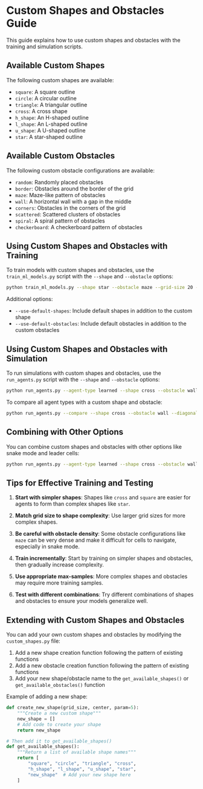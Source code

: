 # Custom Shapes and Obstacles Guide

This guide explains how to use custom shapes and obstacles with the training and simulation scripts.

## Available Custom Shapes

The following custom shapes are available:

- `square`: A square outline
- `circle`: A circular outline
- `triangle`: A triangular outline
- `cross`: A cross shape
- `h_shape`: An H-shaped outline
- `l_shape`: An L-shaped outline
- `u_shape`: A U-shaped outline
- `star`: A star-shaped outline

## Available Custom Obstacles

The following custom obstacle configurations are available:

- `random`: Randomly placed obstacles
- `border`: Obstacles around the border of the grid
- `maze`: Maze-like pattern of obstacles
- `wall`: A horizontal wall with a gap in the middle
- `corners`: Obstacles in the corners of the grid
- `scattered`: Scattered clusters of obstacles
- `spiral`: A spiral pattern of obstacles
- `checkerboard`: A checkerboard pattern of obstacles

## Using Custom Shapes and Obstacles with Training

To train models with custom shapes and obstacles, use the `train_ml_models.py` script with the `--shape` and `--obstacle` options:

```bash
python train_ml_models.py --shape star --obstacle maze --grid-size 20 --max-samples 5000
```

Additional options:
- `--use-default-shapes`: Include default shapes in addition to the custom shape
- `--use-default-obstacles`: Include default obstacles in addition to the custom obstacles

## Using Custom Shapes and Obstacles with Simulation

To run simulations with custom shapes and obstacles, use the `run_agents.py` script with the `--shape` and `--obstacle` options:

```bash
python run_agents.py --agent-type learned --shape cross --obstacle wall --diagonal
```

To compare all agent types with a custom shape and obstacle:

```bash
python run_agents.py --compare --shape cross --obstacle wall --diagonal
```

## Combining with Other Options

You can combine custom shapes and obstacles with other options like snake mode and leader cells:

```bash
python run_agents.py --agent-type learned --shape cross --obstacle wall --snake --leader --diagonal
```

## Tips for Effective Training and Testing

1. **Start with simpler shapes**: Shapes like `cross` and `square` are easier for agents to form than complex shapes like `star`.

2. **Match grid size to shape complexity**: Use larger grid sizes for more complex shapes.

3. **Be careful with obstacle density**: Some obstacle configurations like `maze` can be very dense and make it difficult for cells to navigate, especially in snake mode.

4. **Train incrementally**: Start by training on simpler shapes and obstacles, then gradually increase complexity.

5. **Use appropriate max-samples**: More complex shapes and obstacles may require more training samples.

6. **Test with different combinations**: Try different combinations of shapes and obstacles to ensure your models generalize well.

## Extending with Custom Shapes and Obstacles

You can add your own custom shapes and obstacles by modifying the `custom_shapes.py` file:

1. Add a new shape creation function following the pattern of existing functions
2. Add a new obstacle creation function following the pattern of existing functions
3. Add your new shape/obstacle name to the `get_available_shapes()` or `get_available_obstacles()` function

Example of adding a new shape:

```python
def create_new_shape(grid_size, center, param=5):
    """Create a new custom shape"""
    new_shape = []
    # Add code to create your shape
    return new_shape

# Then add it to get_available_shapes()
def get_available_shapes():
    """Return a list of available shape names"""
    return [
        "square", "circle", "triangle", "cross", 
        "h_shape", "l_shape", "u_shape", "star",
        "new_shape"  # Add your new shape here
    ]
```
